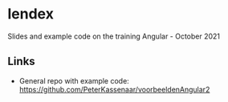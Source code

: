 # lendex
Slides and example code on the training Angular - October 2021

## Links 
- General repo with example code: https://github.com/PeterKassenaar/voorbeeldenAngular2
